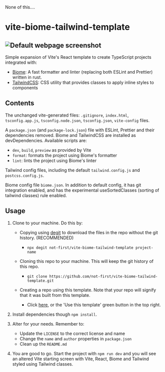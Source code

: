 None of this....


# vite-biome-tailwind-template

![Default webpage screenshot](https://github.com/not-first/vite-biome-tailwind-template/assets/111339712/d0bdd8b6-6b1c-483f-acd4-dc80e1ed8bf6)
---

Simple expansion of Vite's React template to create TypeScript projects integrated with:

- [Biome](https://biomejs.dev/): A fast formatter and linter (replacing both ESLint and Prettier) written in rust.
- [TailwindCSS](https://tailwindcss.com/): CSS utility that provides classes to apply inline styles to components

## Contents

The unchanged vite-generated files: `.gitignore`, `index.html`, `tsconfig.app.js`, `tsconfig.node.json`, `tsconfig.json`, `vite-config` files.

A `package.json` (and `package-lock.json`) file with ESLint, Prettier and their dependencies removed. Biome and TailwindCSS are installed as devDependencies. Available scripts are:

- `dev`, `build`, `preview` as provided by Vite
- `format`: formats the project using Biome's formatter
- `lint`: lints the project using Biome's linter

Tailwind config files, including the default `tailwind.config.js` and `postcss.config.js`.

Biome config file `biome.json`. In addition to default config, it has git integration enabled, and has the experimental useSortedClasses (sorting of tailwind classes) rule enabled.

## Usage

1. Clone to your machine. Do this by:
    - Copying using [degit](https://github.com/Rich-Harris/degit) to download the files in the repo without the git history. (RECOMMENDED)
      - `npx degit not-first/vite-biome-tailwind-template project-name`

    - Cloning this repo to your machine. This will keep the git history of this repo.
       - `git clone https://github.com/not-first/vite-biome-tailwind-template.git`

    - Creating a repo using this template. Note that your repo will signify that it was built from this template.
      - Click [here](https://github.com/not-first/vite-biome-tailwind-template/generate), or the 'Use this template' green button in the top right.
  
2. Install dependencies though `npm install`.
3. Alter for your needs. Remember to:
   - Update the `LICENSE` to the correct license and name
   - Change the `name` and `author` properties in `package.json`
   - Clean up the `README.md`
4. You are good to go. Start the project with `npm run dev` and you will see an altered Vite starting screen with Vite, React, Biome and Tailwind styled using Tailwind classes.

